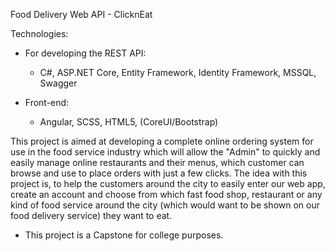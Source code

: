 Food Delivery Web API - ClicknEat

Technologies:
 - For developing the REST API:
   * C#, ASP.NET Core, Entity Framework, Identity Framework, MSSQL, Swagger
   
 - Front-end:
   * Angular, SCSS, HTML5, (CoreUI/Bootstrap)

This project is aimed at developing a complete online ordering system for use in the food service industry which will allow the "Admin" to quickly and easily manage online restaurants and their menus, which customer can browse and use to place orders with just a few clicks. The idea with this project is, to help the customers around the city to easily enter our web app, create an account and choose from which fast food shop, restaurant or any kind of food service around the city (which would want to be shown on our food delivery service) they want to eat.

- This project is a Capstone for college purposes.
